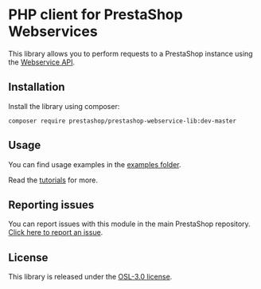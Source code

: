 # PHP client for PrestaShop Webservices

This library allows you to perform requests to a PrestaShop instance using the [Webservice API](https://devdocs.prestashop-project.org/8/webservice/).

## Installation

Install the library using composer:

```
composer require prestashop/prestashop-webservice-lib:dev-master
```

## Usage

You can find usage examples in the [examples folder](examples/).

Read the [tutorials](https://devdocs.prestashop-project.org/8/webservice/tutorials/prestashop-webservice-lib/) for more.

## Reporting issues

You can report issues with this module in the main PrestaShop repository. [Click here to report an issue][report-issue]. 

## License

This library is released under the [OSL-3.0 license](LICENSE.md).

[report-issue]: https://github.com/PrestaShop/PrestaShop/issues/new/choose
